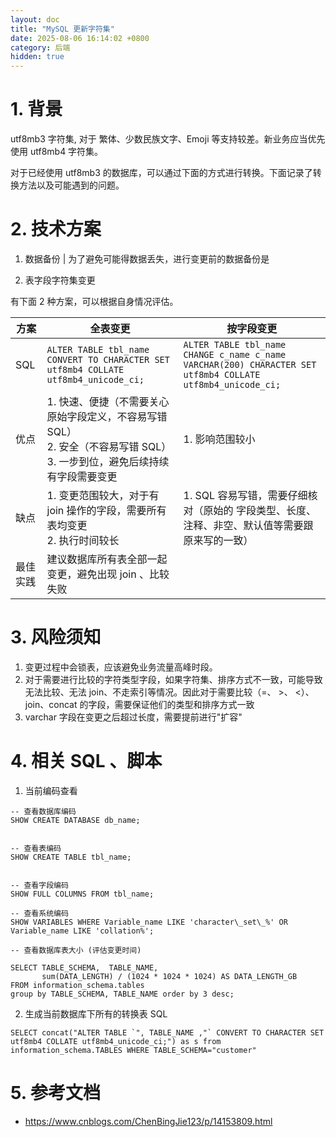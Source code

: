 ```yaml
---
layout: doc
title: "MySQL 更新字符集"
date: 2025-08-06 16:14:02 +0800
category: 后端
hidden: true
---
```


# 1. 背景

utf8mb3 字符集, 对于 繁体、少数民族文字、Emoji 等支持较差。新业务应当优先使用 utf8mb4 字符集。

对于已经使用 utf8mb3 的数据库，可以通过下面的方式进行转换。下面记录了转换方法以及可能遇到的问题。

# 2. 技术方案

1. 数据备份
   | 为了避免可能得数据丢失，进行变更前的数据备份是

2. 表字段字符集变更

有下面 2 种方案，可以根据自身情况评估。

| 方案     | 全表变更                                                                                                                          | 按字段变更                                                                                                 |
| -------- | --------------------------------------------------------------------------------------------------------------------------------- | ---------------------------------------------------------------------------------------------------------- |
| SQL      | `ALTER TABLE tbl_name CONVERT TO CHARACTER SET utf8mb4 COLLATE utf8mb4_unicode_ci;`                                               | `ALTER TABLE tbl_name CHANGE c_name c_name VARCHAR(200) CHARACTER SET utf8mb4 COLLATE utf8mb4_unicode_ci;` |
| 优点     | 1. 快速、便捷（不需要关心原始字段定义，不容易写错 SQL）<br> 2. 安全（不容易写错 SQL）<br> 3. 一步到位，避免后续持续有字段需要变更 | 1. 影响范围较小                                                                                            |
| 缺点     | 1. 变更范围较大，对于有 join 操作的字段，需要所有表均变更 <br> 2. 执行时间较长                                                    | 1. SQL 容易写错，需要仔细核对（原始的 字段类型、长度、注释、非空、默认值等需要跟原来写的一致）             |
| 最佳实践 | 建议数据库所有表全部一起变更，避免出现 join 、比较失败                                                                            |                                                                                                            |

# 3. 风险须知

1. 变更过程中会锁表，应该避免业务流量高峰时段。
2. 对于需要进行比较的字符类型字段，如果字符集、排序方式不一致，可能导致无法比较、无法 join、不走索引等情况。因此对于需要比较（=、 >、 <）、join、concat 的字段，需要保证他们的类型和排序方式一致
3. varchar 字段在变更之后超过长度，需要提前进行"扩容"

# 4. 相关 SQL 、脚本

1. 当前编码查看

```
-- 查看数据库编码
SHOW CREATE DATABASE db_name;


-- 查看表编码
SHOW CREATE TABLE tbl_name;


-- 查看字段编码
SHOW FULL COLUMNS FROM tbl_name;

-- 查看系统编码
SHOW VARIABLES WHERE Variable_name LIKE 'character\_set\_%' OR Variable_name LIKE 'collation%';

-- 查看数据库表大小 (评估变更时间)

SELECT TABLE_SCHEMA,  TABLE_NAME,
       sum(DATA_LENGTH) / (1024 * 1024 * 1024) AS DATA_LENGTH_GB
FROM information_schema.tables
group by TABLE_SCHEMA, TABLE_NAME order by 3 desc;

```

2. 生成当前数据库下所有的转换表 SQL

```
SELECT concat("ALTER TABLE `", TABLE_NAME ,"` CONVERT TO CHARACTER SET utf8mb4 COLLATE utf8mb4_unicode_ci;") as s from information_schema.TABLES WHERE TABLE_SCHEMA="customer"
```

# 5. 参考文档

- https://www.cnblogs.com/ChenBingJie123/p/14153809.html
